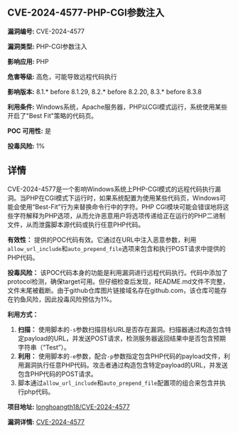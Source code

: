 ## CVE-2024-4577-PHP-CGI参数注入

**漏洞编号:** CVE-2024-4577

**漏洞类型:** PHP-CGI参数注入

**影响应用:** PHP

**危害等级:** 高危，可能导致远程代码执行

**影响版本:** 8.1.* before 8.1.29, 8.2.* before 8.2.20, 8.3.* before 8.3.8

**利用条件:** Windows系统，Apache服务器，PHP以CGI模式运行，系统使用某些开启了"Best Fit"策略的代码页。

**POC 可用性:** 是

**投毒风险:** 1%

## 详情

CVE-2024-4577是一个影响Windows系统上PHP-CGI模式的远程代码执行漏洞。当PHP在CGI模式下运行时，如果系统配置为使用某些代码页，Windows可能会使用“Best-Fit”行为来替换命令行中的字符。PHP CGI模块可能会错误地将这些字符解释为PHP选项，从而允许恶意用户将选项传递给正在运行的PHP二进制文件，从而泄露脚本源代码或执行任意PHP代码。

**有效性：**
提供的POC代码有效。它通过在URL中注入恶意参数，利用`allow_url_include`和`auto_prepend_file`选项来包含和执行POST请求中提供的PHP代码。

**投毒风险：**
该POC代码本身的功能是利用漏洞进行远程代码执行。代码中添加了protocol检测，确保target可用。但仔细检查后发现，README.md文件不完整，文件末尾被截断。由于github仓库图片链接域名存在github.com，该仓库可能存在钓鱼风险，因此投毒风险预估为1%。

**利用方式：**
1.  **扫描：** 使用脚本的`-s`参数扫描目标URL是否存在漏洞。扫描器通过构造包含特定payload的URL，并发送POST请求，检测服务器返回结果中是否包含预期字符串（“Test”）。
2.  **利用：** 使用脚本的`-e`参数，配合`-p`参数指定包含PHP代码的payload文件，利用漏洞执行任意PHP代码。攻击者通过构造包含特定payload的URL，并发送包含PHP代码的POST请求。
3. 脚本通过`allow_url_include`和`auto_prepend_file`配置项的组合来包含并执行php代码。

**项目地址:** [longhoangth18/CVE-2024-4577](https://github.com/longhoangth18/CVE-2024-4577)

**漏洞详情:** [CVE-2024-4577](https://nvd.nist.gov/vuln/detail/CVE-2024-4577)